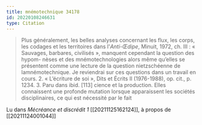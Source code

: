 ```yaml
---
title: mnémotechnique 34178
id: 20220108246631
type: Citation
---
```


> Plus généralement, les belles analyses concernant les flux, les corps, les codages et les territoires dans l'*Anti-Œdipe*, Minuit, 1972, ch. III : « Sauvages, barbares, civilisés », manquent cependant la question des hypom- nèses et des mnémotechnologies alors même qu’elles se présentent comme une lecture de la question nietzschéenne de lamnémotechnique. Je reviendrai sur ces questions dans un travail en cours. 2. « L’écriture de soi », Dits et Écrits II (1976-1988), op. cit., p. 1234. 3. Paru dans ibid. [113] cience et la production. Elles connaissent une profonde mutation lorsque apparaissent les sociétés disciplinaires, ce qui est nécessité par le fait

Lu dans *Mécréance et discrédit 1* [[20211125162124]], à propos de [[20211124001044]]